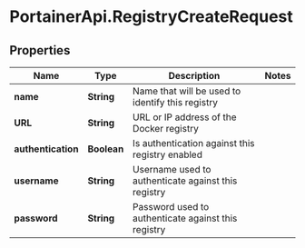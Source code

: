 # PortainerApi.RegistryCreateRequest

## Properties
Name | Type | Description | Notes
------------ | ------------- | ------------- | -------------
**name** | **String** | Name that will be used to identify this registry | 
**URL** | **String** | URL or IP address of the Docker registry | 
**authentication** | **Boolean** | Is authentication against this registry enabled | 
**username** | **String** | Username used to authenticate against this registry | 
**password** | **String** | Password used to authenticate against this registry | 


